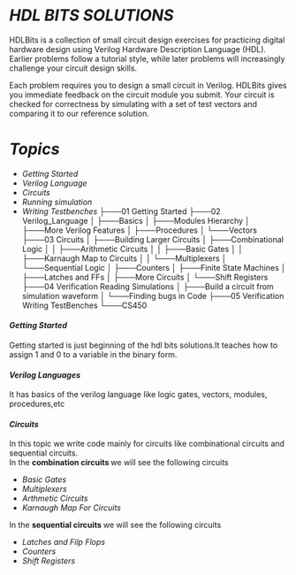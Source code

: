 
 # <i> HDL BITS SOLUTIONS </i>

HDLBits is a collection of small circuit design exercises for practicing digital hardware design using Verilog Hardware Description Language (HDL). Earlier problems follow a tutorial style, while later problems will increasingly challenge your circuit design skills.

Each problem requires you to design a small circuit in Verilog. HDLBits gives you immediate feedback on the circuit module you submit. Your circuit is checked for correctness by simulating with a set of test vectors and comparing it to our reference solution.

# <i> Topics

* Getting Started
* Verilog Language 
* Circuits
* Running simulation
* Writing Testbenches </i>
├───01 Getting Started
├───02 Verilog_Language
│   ├───Basics
│   ├───Modules Hierarchy
│   ├───More Verilog Features
│   ├───Procedures
│   └───Vectors
├───03 Circuits
│   ├───Building Larger Circuits
│   ├───Combinational Logic
│   │   ├───Arithmetic Circuits
│   │   ├───Basic Gates
│   │   ├───Karnaugh Map to Circuits
│   │   └───Multiplexers
│   └───Sequential Logic
│       ├───Counters
│       ├───Finite State Machines
│       ├───Latches and FFs
│       ├───More Circuits
│       └───Shift Registers
├───04 Verification Reading Simulations
│   ├───Build a circuit from simulation waveform
│   └───Finding bugs in Code
├───05 Verification Writing TestBenches
└───CS450


#### <i> Getting Started </i>

Getting started is just beginning of the hdl bits solutions.It teaches how to assign 1 and 0 to a variable in the binary form.
#### <i>Verilog Languages</i>

It has basics of the verilog language like logic gates, vectors, modules, procedures,etc
#### <i> Circuits</i>
In this topic we write code mainly for circuits like combinational circuits and sequential circuits.</br>
In the <b>combination circuits </b> we will see the following circuits
* <i> Basic Gates 
* Multiplexers
* Arthmetic Circuits
* Karnaugh Map For Circuits </i>

In the <b> sequential circuits </b> we will see the following circuits
* <i> Latches and Filp Flops
* Counters
* Shift Registers </i>